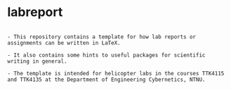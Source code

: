 # labreport

<code>
- This repository contains a template for how lab reports or assignments can be written in LaTeX.<br>
- It also contains some hints to useful packages for scientific writing in general. <br>
- The template is intended for helicopter labs in the courses TTK4115 and TTK4135 at the Department of Engineering Cybernetics, NTNU.
</code>
